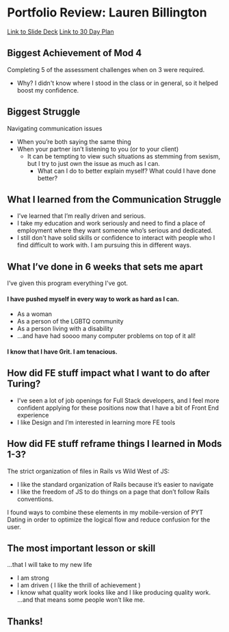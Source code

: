 # Portfolio Review: Lauren Billington
[Link to Slide Deck](https://docs.google.com/presentation/d/1QqgmURTuoFWnmheJlJy7QPYxhUTSb3SN147yzoTowmc/edit?usp=sharing)
[Link to 30 Day Plan](https://gist.github.com/BLaurenB/bbf8a762fb438ce9ac7858cfaba102d8)

## Biggest Achievement of Mod 4
Completing 5 of the assessment challenges when on 3 were required.
* Why? I didn't know where I stood in the class or in general, so it helped boost my confidence.


## Biggest Struggle
Navigating communication issues
* When you’re both saying the same thing
* When your partner isn’t listening to you (or to your client)
  * It can be tempting to view such situations as stemming from sexism, but I try to just own the issue as much as I can.
    * What can I do to better explain myself? What could I have done better?

## What I learned from the Communication Struggle
* I’ve learned that I’m really driven and serious.
* I take my education and work seriously and need to find a place of employment where they want someone who’s serious and dedicated.
* I still don't have solid skills or confidence to interact with people who I find difficult to work with. I am pursuing this in different ways.

## What I’ve done in 6 weeks that sets me apart
I’ve given this program everything I've got.

#### I have pushed myself in every way to work as hard as I can.
* As a woman
* As a person of the LGBTQ community
* As a person living with a disability
* ...and have had soooo many computer problems on top of it all!
#### I know that I have Grit. I am tenacious.

## How did FE stuff impact what I want to do after Turing?
* I’ve seen a lot of job openings for Full Stack developers, and I feel more confident applying for these positions now that I have a bit of Front End experience
* I like Design and I’m interested in learning more FE tools

## How did FE stuff reframe things I learned in Mods 1-3?
The strict organization of files in Rails vs Wild West of JS:
* I like the standard organization of Rails because it’s easier to navigate
* I like the  freedom of JS to do things on a page that don’t follow Rails conventions.

I found ways to combine these elements in my mobile-version of PYT Dating in order to optimize the logical flow and reduce confusion for the user.

## The most important lesson or skill
...that I will take to my new life
* I am strong
* I am driven ( I like the thrill of achievement )
* I know what quality work looks like and I like producing quality work.
...and that means some people won’t like me.




## Thanks!
